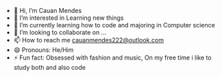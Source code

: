 - 👋 Hi, I’m Cauan Mendes
- 👀 I’m interested in Learning new things
- 🌱 I’m currently learning how to code and majoring in Computer science
- 💞️ I’m looking to collaborate on ...
- 📫 How to reach me cauanmendes222@outlook.com
- 😄 Pronouns: He/Him  
- ⚡ Fun fact: Obsessed with fashion and music, On my free time i like to study both and also code

<!---
CauaMendesYVL/CauaMendesYVL is a ✨ special ✨ repository because its `README.md` (this file) appears on your GitHub profile.
You can click the Preview link to take a look at your changes.
--->
